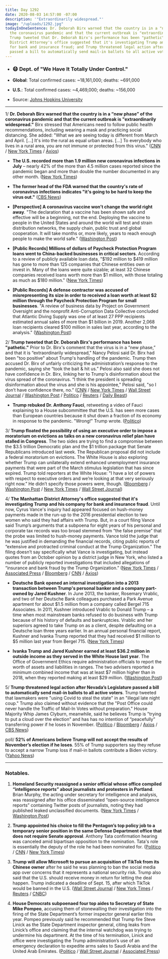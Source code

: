 ```yaml
---
title: Day 1292
date: 2020-08-03 14:57:00 -07:00
description: '"Extraordinarily widespread."'
image: "/uploads/1292.jpg"
todayInOneSentence: Dr. Deborah Birx warned that the country is in a "new phase" of
  the coronavirus pandemic and that the current outbreak is "extraordinarily widespread";
  Trump tweeted that Dr. Deborah Birx's performance has been "pathetic"; the Manhattan
  District Attorney's office suggested that it's investigating Trump and his company
  for bank and insurance fraud; and Trump threatened legal action after Nevada’s Legislature
  passed a bill to automatically send mail-in ballots to all active voters.
---
```


* ### 😷 Dept. of "We Have It Totally Under Control."

* **Global**: Total confirmed cases: \~18,161,000; deaths: \~691,000

* **U.S.**: Total confirmed cases: \~4,469,000; deaths: \~156,000

* Source: [Johns Hopkins University](https://coronavirus.jhu.edu/map.html)

---

1/ **Dr. Deborah Birx warned that the country is in a “new phase” of the coronavirus pandemic and that the current outbreak is "extraordinarily widespread."** Birx stressed that Americans need to follow public health recommendations, including wearing a mask and practicing social distancing. She added: "What we are seeing today is different from March and April. \[...\] It's into the rural as equal urban areas. \[...\] To everybody who lives in a rural area, you are not immune or protected from this virus." ([CNN](https://www.cnn.com/2020/08/02/politics/birx-coronavirus-new-phase-cnntv/index.html) / [New York Times](https://www.nytimes.com/2020/08/02/health/dr-birx-coronavirus-phase.html) / [Axios](https://www.axios.com/coronavirus-birx-white-house-8adb0012-09eb-4176-8529-d6df98f132ab.html))

* **The U.S. recorded more than 1.9 million new coronavirus infections in July** – nearly 42% of the more than 4.5 million cases reported since the pandemic began and more than double the number documented in any other month. ([New York Times](https://www.nytimes.com/2020/08/01/world/coronavirus-covid-19.html))

* **The former head of the FDA warned that the country's rate of coronavirus infections indicates "it's going to be hard to keep the virus out."** ([CBS News](https://www.cbsnews.com/news/scott-gottlieb-coronavirus-warns-its-going-to-be-hard-to-keep-the-virus-out/))

* **\[Perspective\] A coronavirus vaccine won’t change the world right away**. "The declaration that a vaccine has been shown safe and effective will be a beginning, not the end. Deploying the vaccine to people in the United States and around the world will test and strain distribution networks, the supply chain, public trust and global cooperation. It will take months or, more likely, years to reach enough people to make the world safe." ([Washington Post](https://www.washingtonpost.com/health/2020/08/02/covid-vaccine/))

* **\[Public Records\] Millions of dollars of Paycheck Protection Program loans went to China-backed businesses in critical sectors**. According to a review of publicly available loan data, "$192 million to $419 million has gone to more than 125 companies that Chinese entities own or invest in. Many of the loans were quite sizable; at least 32 Chinese companies received loans worth more than $1 million, with those totaling as much as $180 million." ([New York Times](https://www.nytimes.com/2020/08/02/us/politics/virus-china-ppp-small-business-loans.html))

* **\[Public Records\] A defense contractor was accused of misrepresenting its size in order to received a loan worth at least $2 million through the Paycheck Protection Program for small businesses**. "A review of business data by Project on Government Oversight and the nonprofit Anti-Corruption Data Collective concluded that Atlantic Diving Supply was one of at least 27 PPP recipients estimated annual sales of more than $1 billion in 2019. Another 2,068 loan recipients cleared $100 million in sales last year, according to the analysis." ([Washington Post](https://www.washingtonpost.com/business/2020/08/03/defense-contractor-with-billions-sales-got-millions-pandemic-loans-intended-small-businesses/))

2/ **Trump tweeted that Dr. Deborah Birx's performance has been "pathetic."** Prior to Dr. Birx's comment that the virus is in a “new phase,” and that it is “extraordinarily widespread," Nancy Pelosi said Dr. Birx had been "too positive" about Trump's handling of the pandemic. Trump then accused Dr. Birx of unfairly criticizing the administration’s response to the pandemic, saying she “took the bait & hit us.” Pelosi also said she does not have confidence in Dr. Birx, linking her to Trump's disinformation about the virus spread of the coronavirus. “I think the president is spreading disinformation about the virus and she is his appointee," Pelosi said, "so I don’t have confidence there, no.” ([CNN](https://www.cnn.com/2020/08/03/politics/trump-birx-coronavirus-task-force/index.html) / [New York Times](https://www.nytimes.com/2020/08/03/world/coronavirus-covid-19.html?action=click&module=Top%20Stories&pgtype=Homepage#link-75107159) / [Wall Street Journal](https://www.wsj.com/articles/trump-criticizes-health-adviser-deborah-birx-after-her-coronavirus-warning-11596469424) / [Washington Post](https://www.washingtonpost.com/nation/2020/08/03/coronavirus-covid-live-updates-us/) / [Politico](https://www.politico.com/newsletters/playbook-pm/2020/07/31/behind-the-scenes-pelosi-trashes-birx-489948) / [Reuters](https://www.reuters.com/article/us-health-coronavirus-usa-pelosi/pelosi-says-she-has-no-confidence-in-white-house-coronavirus-adviser-birx-idUSKBN24Y0FL) / [Daily Beast](https://www.thedailybeast.com/nancy-pelosi-tears-into-dr-birx-says-i-dont-have-confidence-in-her))

* **Trump rebuked Dr. Anthony Fauci**, retweeting a video of Fauci explaining to a House subcommittee that the U.S. has seen more cases than European countries because it shut down a fraction of its economy in response to the pandemic. "Wrong!" Trump wrote. ([Politico](politico.com/news/2020/08/01/wrong-trump-rebukes-fauci-in-tweet-390150))

3/ **Trump floated the possibility of using an executive order to impose a moratorium on evictions as talks on a new coronavirus relief plan have stalled in Congress**. The two sides are trying to find a compromise between the $3.5 trillion Democratic plan and the $1 trillion package that Senate Republicans introduced last week. The Republican proposal did not include a federal moratorium on evictions. The White House is also exploring whether Trump can unilaterally extend enhanced unemployment insurance payments that were part of the March stimulus legislation that has since expired. Trump told reporters at the White House: "I have a lot of powers with respect to executive orders and we’re looking at that very seriously right now.” He didn’t specify those powers were, though. ([Bloomberg](https://www.bloomberg.com/news/articles/2020-08-03/white-house-explores-trump-acting-on-his-own-on-virus-relief?sref=MIBMEEoj) / [Washington Post](https://www.washingtonpost.com/us-policy/2020/08/03/congress-stimulus-coronavirus-trump/) / [New York Times](https://www.nytimes.com/2020/08/03/world/coronavirus-covid-19.html#link-15e7f995) / [Wall Street Journal](https://www.wsj.com/articles/coronavirus-stimulus-talks-to-resume-after-jobless-aid-lapses-11596470044?mod=politics_lead_pos1))

4/ **The Manhattan District Attorney's office suggested that it's investigating Trump and his company for bank and insurance fraud**. Until now, Cyrus Vance's inquiry had appeared focused on hush-money payments made in the run-up to the 2016 presidential election to two women who said they had affairs with Trump. But, in a court filing Vance said Trump’s arguments that a subpoena for eight years of his personal and corporate tax records was too broad stemmed from “the false premise” that the probe was limited to hush-money payments. Vance told the judge that he was justified in demanding the financial records, citing public reports of “extensive and protracted criminal conduct at the Trump Organization.” The filing doesn’t say specifically what Vance is investigating, but instead quotes from an October opinion by a district judge in New York, who listed a number of publicly reported investigations that included allegations of “insurance and bank fraud by the Trump Organization.” ([New York Times](https://www.nytimes.com/2020/08/03/nyregion/donald-trump-taxes-cyrus-vance.html) / [Associated Press](https://apnews.com/ffdad3a4983088224245dbf761c6d113) / [Bloomberg](https://www.bloomberg.com/news/articles/2020-08-03/new-york-d-a-opposes-new-trump-bid-to-block-tax-record-subpoena?sref=MIBMEEoj) / [CNN](https://www.cnn.com/2020/08/03/politics/trump-new-york-vance-investigation/index.html) / [Axios](https://www.axios.com/manhattan-district-attorney-trump-fraud-77befce1-0dd3-4a6c-9d6e-3f985b52f66c.html))

* **Deutsche Bank opened an internal investigation into a 2013 transaction between Trump's personal banker and a company part-owned by Jared Kushner**. In June 2013, the banker, Rosemary Vrablic, and two of her Deutsche Bank colleagues purchased a Park Avenue apartment for about $1.5 million from a company called Bergel 715 Associates. In 2011, Kushner introduced Vrablic to Donald Trump – a time when most mainstream banks refused to do business with Trump because of his history of defaults and bankruptcies. Vrablic and her superiors agreed to take Trump on as a client, despite defaulting on a Deutsche loan three years earlier. In an annual personal financial report, Kushner and Ivanka Trump reported that they had received $1 million to $5 million last year from Bergel 715. ([New York Times](https://www.nytimes.com/2020/08/02/business/kushner-deutsche-trump-rosemary-vrablic.html))

* **Ivanka Trump and Jared Kushner earned at least $36.2 million in outside income as they served in the White House last year**. The Office of Government Ethics require administration officials to report the worth of assets and liabilities in ranges. The two advisers reported a minimum combined income that was at least $7 million higher than in 2018, when they reported making at least $29 million. ([Washington Post](https://www.washingtonpost.com/politics/ivanka-trump-and-jared-kushner-earned-at-least-36-million-in-outside-income-last-year-new-disclosures-show/2020/07/31/9eb71e66-d36a-11ea-8c55-61e7fa5e82ab_story.html))

5/ **Trump threatened legal action after Nevada’s Legislature passed a bill to automatically send mail-in ballots to all active voters**. Trump tweeted that lawmakers were "using Covid to steal the state" in an "illegal late night coup."
Trump also claimed without evidence that the "Post Office could never handle the Traffic of Mail-In Votes without preparation." House Majority Whip James Clyburn, meanwhile, said he believes Trump is "trying to put a cloud over the election" and has has no intention of “peacefully” transferring power if he loses in November. ([Politico](https://www.politico.com/news/2020/08/03/trump-nevada-mail-voting-lawsuit-390878) / [Bloomberg](https://www.bloomberg.com/news/articles/2020-08-02/trump-plans-emergency-to-stay-in-office-top-democrat-says?sref=MIBMEEoj) / [Axios](https://www.axios.com/clyburn-trump-wont-leave-if-he-loses-election-7118712f-90db-4c68-a7fe-78ead3b5f384.html) / [CBS News](https://www.cbsnews.com/news/nevada-mail-in-voting-bill-passes-coronavirus-pandemic/))

poll/ **52% of Americans believe Trump will not accept the results of November’s election if he loses**. 55% of Trump supporters say they refuse to accept a narrow Trump loss if mail-in ballots contribute a Biden victory. ([Yahoo News](https://news.yahoo.com/new-yahoo-news-you-gov-poll-most-trump-voters-say-they-will-not-accept-the-2020-results-if-biden-wins-because-of-mailin-ballots-143828759.html))

---

### Notables.

1. **Homeland Security reassigned a senior official whose office compiled “intelligence reports” about journalists and protesters in Portland**. Brian Murphy, the acting under secretary for intelligence and analysis, was reassigned after his office disseminated “open-source intelligence reports” containing Twitter posts of journalists, noting they had published leaked unclassified documents. ([New York Times](https://www.nytimes.com/2020/08/01/us/politics/brian-murphy-homeland-security-protesters.html) / [Washington Post](https://www.washingtonpost.com/national-security/dhs-official-whose-office-compiled-intelligence-reports-on-journalists-and-protesters-has-been-removed-from-his-job/2020/08/01/f01247be-d3ff-11ea-8d32-1ebf4e9d8e0d_story.html))

2. **Trump appointed his choice to fill the Pentagon’s top policy job to a temporary senior position in the same Defense Department office that does not require Senate approval**. Anthony Tata confirmation hearing was canceled amid bipartisan opposition to the nomination. Tata's role is essentially the deputy of the role he had been nominated for. ([Politico](https://www.politico.com/news/2020/08/02/donald-trump-anthony-tata-pentagon-390851) / [CNN](https://www.cnn.com/2020/08/02/politics/anthony-tata-nominee-pentagon/index.html) / [New York Times](https://www.nytimes.com/2020/08/02/us/politics/anthony-tata-pentagon-nomination.html))

3. **Trump will allow Microsoft to pursue an acquisition of TikTok from its Chinese owner** after he said he was planning to ban the social media app over concerns that it represents a national security risk. Trump also said that the U.S. should receive money in return for letting the deal happen. Trump indicated a deadline of Sept. 15, after which TikTok would be banned in the U.S. ([Wall Street Journal](https://www.wsj.com/articles/trump-says-u-s-should-get-slice-of-tiktok-sale-price-11596479818?mod=djemalertNEWS) / [New York Times](https://www.nytimes.com/2020/08/03/technology/trump-tiktok-microsoft.html) / [Reuters](https://www.reuters.com/article/us-usa-tiktok-trump-exclusive/exclusive-trump-to-give-tiktoks-chinese-owner-45-days-to-reach-deal-to-sell-sources-idUSKBN24Y0UD) / [CNBC](https://www.cnbc.com/2020/08/03/microsoft-tiktok-questions-to-resolve-before-sept-15.html))

4. **House Democrats subpoenaed four top aides to Secretary of State Mike Pompeo**, accusing them of stonewalling their investigation into the firing of the State Department’s former inspector general earlier this year. Pompeo previously said he recommended that Trump fire Steve Linick as the State Department inspector general, citing leaks from Linick’s office and claiming that the internal watchdog was trying to undermine his department. At the time of his termination, Linick and office were investigating the Trump administration’s use of an emergency declaration to expedite arms sales to Saudi Arabia and the United Arab Emirates. ([Politico](https://www.politico.com/news/2020/08/03/mike-pompeo-aides-subpoena-house-foreign-affairs-committee-390921) / [Wall Street Journal](https://www.wsj.com/articles/house-chairmen-issue-subpoenas-in-probe-of-u-s-arms-sales-to-saudi-arabia-11596474283) / [Associated Press](https://apnews.com/20a37c2e36edd7a9bf4490df9b6eac19))
